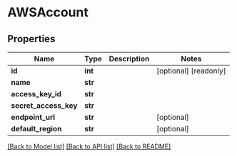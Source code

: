# AWSAccount

## Properties

Name | Type | Description | Notes
------------ | ------------- | ------------- | -------------
**id** | **int** |  | [optional] [readonly] 
**name** | **str** |  | 
**access_key_id** | **str** |  | 
**secret_access_key** | **str** |  | 
**endpoint_url** | **str** |  | [optional] 
**default_region** | **str** |  | [optional] 

[[Back to Model list]](../#documentation-for-models) [[Back to API list]](../#documentation-for-api-endpoints) [[Back to README]](../)


